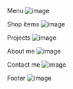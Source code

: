 Menu
![image](https://user-images.githubusercontent.com/63144964/187068581-f350cf68-f94a-49f7-85bc-c888ace2292f.png)

Shop items
![image](https://user-images.githubusercontent.com/63144964/187068592-58513db2-14b3-4cef-b091-05aa163888e4.png)

Projects
![image](https://user-images.githubusercontent.com/63144964/187068620-8d512e35-f453-4af7-afd3-6a2e629c59d6.png)

About me
![image](https://user-images.githubusercontent.com/63144964/187068628-06ec81c5-ad9c-4d18-b282-6e63a3dac111.png)

Contact me
![image](https://user-images.githubusercontent.com/63144964/187068670-67ff68ca-d168-409f-9ca7-1460e6d5624f.png)

Footer
![image](https://user-images.githubusercontent.com/63144964/187068679-495c116d-d72c-4b41-8305-9e38688ef3ec.png)

